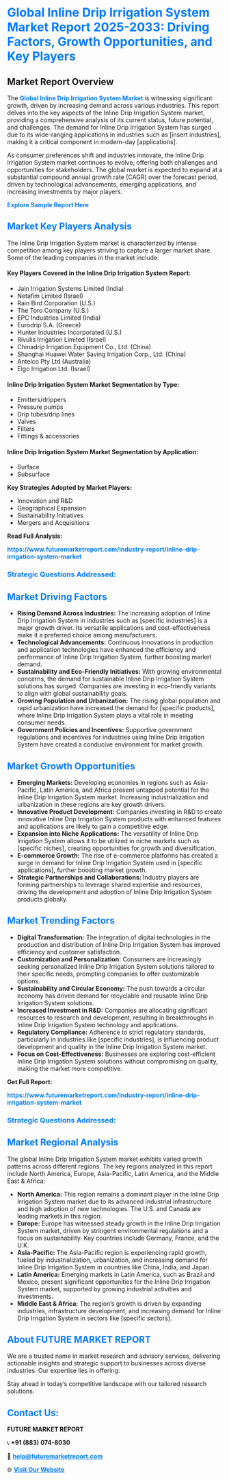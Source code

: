 <h1 style="color: #007BFF;">Global Inline Drip Irrigation System Market Report 2025-2033: Driving Factors, Growth Opportunities, and Key Players</h1>

<section id="overview">
<h2>Market Report Overview</h2>
<p>The <a href="https://www.futuremarketreport.com/industry-report/inline-drip-irrigation-system-market" style="color: #007BFF; text-decoration: none;"><strong>Global Inline Drip Irrigation System Market</strong></a> is witnessing significant growth, driven by increasing demand across various industries. This report delves into the key aspects of the Inline Drip Irrigation System market, providing a comprehensive analysis of its current status, future potential, and challenges. The demand for Inline Drip Irrigation System has surged due to its wide-ranging applications in industries such as [insert industries], making it a critical component in modern-day [applications].</p>
<p>As consumer preferences shift and industries innovate, the Inline Drip Irrigation System market continues to evolve, offering both challenges and opportunities for stakeholders. The global market is expected to expand at a substantial compound annual growth rate (CAGR) over the forecast period, driven by technological advancements, emerging applications, and increasing investments by major players.</p>
</section>

<section id="overview">
<p><a href="https://www.futuremarketreport.com/request-sample/reportId=54017" style="color: #007BFF; text-decoration: none;"><strong>Explore Sample Report Here</strong></a></p>
</section>

<section id="key-players">
<h2 style="color: #007BFF;">Market Key Players Analysis</h2>
<p>The Inline Drip Irrigation System market is characterized by intense competition among key players striving to capture a larger market share. Some of the leading companies in the market include:</p>
<h4>Key Players Covered in the Inline Drip Irrigation System Report:</h4>
<ul><li>Jain Irrigation Systems Limited (India)</li><li>Netafim Limited (Israel)</li><li>Rain Bird Corporation (U.S.)</li><li>The Toro Company (U.S.)</li><li>EPC Industries Limited (India)</li><li>Eurodrip S.A. (Greece)</li><li>Hunter Industries Incorporated (U.S.)</li><li>Rivulis Irrigation Limited (Israel)</li><li>Chinadrip Irrigation Equipment Co., Ltd. (China)</li><li>Shanghai Huawei Water Saving Irrigation Corp., Ltd. (China)</li><li>Antelco Pty Ltd (Australia)</li><li>Elgo Irrigation Ltd. (Israel)</li></ul>
<h4>Inline Drip Irrigation System Market Segmentation by Type:</h4>
<ul><li>Emitters/drippers</li><li>Pressure pumps</li><li>Drip tubes/drip lines</li><li>Valves</li><li>Filters</li><li>Fittings &amp; accessories</li></ul>

<h4>Inline Drip Irrigation System Market Segmentation by Application:</h4>
<ul><li>Surface</li><li>Subsurface</li></ul>
<p><strong>Key Strategies Adopted by Market Players:</strong></p>
<ul>
<li>Innovation and R&D</li>
<li>Geographical Expansion</li>
<li>Sustainability Initiatives</li>
<li>Mergers and Acquisitions</li>
</ul>
</section>

<section>
<p><strong>Read Full Analysis: </strong></p><a href="https://www.futuremarketreport.com/industry-report/inline-drip-irrigation-system-market" style="color: #007BFF; text-decoration: none;"><strong>https://www.futuremarketreport.com/industry-report/inline-drip-irrigation-system-market</strong></a>
<h3 style="color: #007BFF;">Strategic Questions Addressed:</h3>
</section>

<section id="driving-factors">
<h2 style="color: #007BFF;">Market Driving Factors</h2>
<ul>
<li><strong>Rising Demand Across Industries:</strong> The increasing adoption of Inline Drip Irrigation System in industries such as [specific industries] is a major growth driver. Its versatile applications and cost-effectiveness make it a preferred choice among manufacturers.</li>
<li><strong>Technological Advancements:</strong> Continuous innovations in production and application technologies have enhanced the efficiency and performance of Inline Drip Irrigation System, further boosting market demand.</li>
<li><strong>Sustainability and Eco-Friendly Initiatives:</strong> With growing environmental concerns, the demand for sustainable Inline Drip Irrigation System solutions has surged. Companies are investing in eco-friendly variants to align with global sustainability goals.</li>
<li><strong>Growing Population and Urbanization:</strong> The rising global population and rapid urbanization have increased the demand for [specific products], where Inline Drip Irrigation System plays a vital role in meeting consumer needs.</li>
<li><strong>Government Policies and Incentives:</strong> Supportive government regulations and incentives for industries using Inline Drip Irrigation System have created a conducive environment for market growth.</li>
</ul>
</section>

<section id="growth-opportunities">
<h2 style="color: #007BFF;">Market Growth Opportunities</h2>
<ul>
<li><strong>Emerging Markets:</strong> Developing economies in regions such as Asia-Pacific, Latin America, and Africa present untapped potential for the Inline Drip Irrigation System market. Increasing industrialization and urbanization in these regions are key growth drivers.</li>
<li><strong>Innovative Product Development:</strong> Companies investing in R&D to create innovative Inline Drip Irrigation System products with enhanced features and applications are likely to gain a competitive edge.</li>
<li><strong>Expansion into Niche Applications:</strong> The versatility of Inline Drip Irrigation System allows it to be utilized in niche markets such as [specific niches], creating opportunities for growth and diversification.</li>
<li><strong>E-commerce Growth:</strong> The rise of e-commerce platforms has created a surge in demand for Inline Drip Irrigation System used in [specific applications], further boosting market growth.</li>
<li><strong>Strategic Partnerships and Collaborations:</strong> Industry players are forming partnerships to leverage shared expertise and resources, driving the development and adoption of Inline Drip Irrigation System products globally.</li>
</ul>
</section>

<section id="trending-factors">
<h2 style="color: #007BFF;">Market Trending Factors</h2>
<ul>
<li><strong>Digital Transformation:</strong> The integration of digital technologies in the production and distribution of Inline Drip Irrigation System has improved efficiency and customer satisfaction.</li>
<li><strong>Customization and Personalization:</strong> Consumers are increasingly seeking personalized Inline Drip Irrigation System solutions tailored to their specific needs, prompting companies to offer customizable options.</li>
<li><strong>Sustainability and Circular Economy:</strong> The push towards a circular economy has driven demand for recyclable and reusable Inline Drip Irrigation System solutions.</li>
<li><strong>Increased Investment in R&D:</strong> Companies are allocating significant resources to research and development, resulting in breakthroughs in Inline Drip Irrigation System technology and applications.</li>
<li><strong>Regulatory Compliance:</strong> Adherence to strict regulatory standards, particularly in industries like [specific industries], is influencing product development and quality in the Inline Drip Irrigation System market.</li>
<li><strong>Focus on Cost-Effectiveness:</strong> Businesses are exploring cost-efficient Inline Drip Irrigation System solutions without compromising on quality, making the market more competitive.</li>
</ul>
</section>

<section>
<p><strong>Get Full Report: </strong></p><a href="https://www.futuremarketreport.com/industry-report/inline-drip-irrigation-system-market" style="color: #007BFF; text-decoration: none;"><strong>https://www.futuremarketreport.com/industry-report/inline-drip-irrigation-system-market</strong></a>
<h3 style="color: #007BFF;">Strategic Questions Addressed:</h3>
</section>


<section id="regional-analysis">
<h2 style="color: #007BFF;">Market Regional Analysis</h2>
<p>The global Inline Drip Irrigation System market exhibits varied growth patterns across different regions. The key regions analyzed in this report include North America, Europe, Asia-Pacific, Latin America, and the Middle East & Africa:</p>
<ul>
<li><strong>North America:</strong> This region remains a dominant player in the Inline Drip Irrigation System market due to its advanced industrial infrastructure and high adoption of new technologies. The U.S. and Canada are leading markets in this region.</li>
<li><strong>Europe:</strong> Europe has witnessed steady growth in the Inline Drip Irrigation System market, driven by stringent environmental regulations and a focus on sustainability. Key countries include Germany, France, and the U.K.</li>
<li><strong>Asia-Pacific:</strong> The Asia-Pacific region is experiencing rapid growth, fueled by industrialization, urbanization, and increasing demand for Inline Drip Irrigation System in countries like China, India, and Japan.</li>
<li><strong>Latin America:</strong> Emerging markets in Latin America, such as Brazil and Mexico, present significant opportunities for the Inline Drip Irrigation System market, supported by growing industrial activities and investments.</li>
<li><strong>Middle East & Africa:</strong> The region’s growth is driven by expanding industries, infrastructure development, and increasing demand for Inline Drip Irrigation System in sectors like [specific sectors].</li>
</ul>
</section>

<footer>
<h2 style="color: #007BFF;">About FUTURE MARKET REPORT</h2>
<p>We are a trusted name in market research and advisory services, delivering actionable insights and strategic support to businesses across diverse industries. Our expertise lies in offering:</p>

<p>Stay ahead in today’s competitive landscape with our tailored research solutions.</p>

<h2 style="color: #007BFF;">Contact Us:</h2>
<p><strong>FUTURE MARKET REPORT</strong></p>
<p>📞 <strong>+91 (883) 074-8030</strong></p>
<p>📧 <strong><a href="mailto:help@futuremarketreport.com" style="color: #007BFF;">help@futuremarketreport.com</a></strong></p>
<p>🌐 <strong><a href="https://www.futuremarketreport.com/" style="color: #007BFF;">Visit Our Website</a></strong></p>
</footer>
